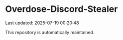 # Overdose-Discord-Stealer

Last updated: 2025-07-19 00:20:48

This repository is automatically maintained.
